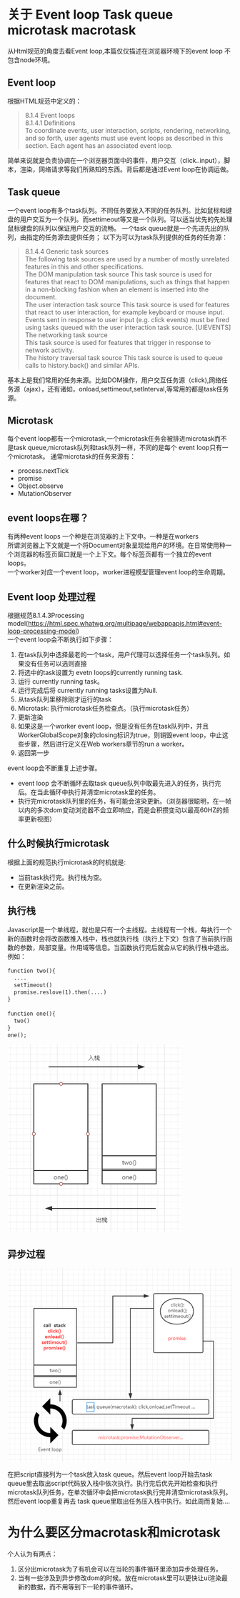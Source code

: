 # 关于 Event loop Task queue microtask macrotask
从Html规范的角度去看Event loop,本篇仅仅描述在浏览器环境下的event loop 不包含node环境。
## Event loop
根据HTML规范中定义的：
> 8.1.4 Event loops  
  8.1.4.1 Definitions  
  To coordinate events, user interaction, scripts, rendering, networking, and so forth, user agents must use event loops as described in this section. Each agent has an associated event loop.

简单来说就是负责协调在一个浏览器页面中的事件，用户交互（click..input），脚本，渲染，网络请求等我们所熟知的东西。背后都是通过Event loop在协调运做。
## Task queue
一个event loop有多个task队列。不同任务要放入不同的任务队列。比如鼠标和键盘的用户交互为一个队列。而settimeout等又是一个队列。可以适当优先的先处理鼠标键盘的队列以保证用户交互的流畅。
一个task queue就是一个先进先出的队列，由指定的任务源去提供任务；
以下为可以为task队列提供的任务的任务源：
> 8.1.4.4 Generic task sources  
  The following task sources are used by a number of mostly unrelated features in this and other specifications.  
  The DOM manipulation task source
  This task source is used for features that react to DOM manipulations, such as things that happen in a non-blocking fashion when an element is inserted into the document.  
  The user interaction task source
  This task source is used for features that react to user interaction, for example keyboard or mouse input.  
  Events sent in response to user input (e.g. click events) must be fired using tasks queued with the user interaction task source. [UIEVENTS]  
  The networking task source  
  This task source is used for features that trigger in response to network activity.  
  The history traversal task source
  This task source is used to queue calls to history.back() and similar APIs.

基本上是我们常用的任务来源。比如DOM操作，用户交互任务源（click),网络任务源（ajax），还有诸如，onload,settimeout,setInterval,等常用的都是task任务源。
## Microtask
每个event loop都有一个microtask,一个microtask任务会被排进microtask而不是task queue,microtask队列和task队列一样，不同的是每个 event loop只有一个microtask。
通常microtask的任务来源有：
* process.nextTick
* promise
* Object.observe
* MutationObserver

## event loops在哪？
有两种event loops 一个种是在浏览器的上下文中。一种是在workers  
所谓浏览器上下文就是一个将Document对象呈现给用户的环境。在日常使用种一个浏览器的标签页窗口就是一个上下文。每个标签页都有一个独立的event loops。  
一个worker对应一个event loop，worker进程模型管理event loop的生命周期。

## Event loop 处理过程
根据规范8.1.4.3Processing model(https://html.spec.whatwg.org/multipage/webappapis.html#event-loop-processing-model)  
一个event loop会不断执行如下步骤：  
1. 在task队列中选择最老的一个task，用户代理可以选择任务一个task队列。如果没有任务可以选则直接
2. 将选中的task设置为 evetn loops的currently running task.
3. 运行 currently running task。
4. 运行完成后将 currently running tasks设置为Null.
5. 从task队列里移除刚才运行的task
6. Microtask: 执行microtask任务检查点。（执行microtask任务）
7. 更新渲染
8. 如果这是一个worker event loop，但是没有任务在task队列中，并且WorkerGlobalScope对象的closing标识为true，则销毁event loop，中止这些步骤，然后进行定义在Web workers章节的run a worker。
9. 返回第一步

event loop会不断重复上述步骤。  
* event loop 会不断循环去取task queue队列中取最先进入的任务，执行完后。在当此循环中执行并清空microtask里的任务。
* 执行完microtask队列里的任务，有可能会渲染更新。（浏览器很聪明，在一帧以内的多次dom变动浏览器不会立即响应，而是会积攒变动以最高60HZ的频率更新视图）

## 什么时候执行microtask
根据上面的规范执行microtask的时机就是:
* 当前task执行完。执行栈为空。
* 在更新渲染之前。
## 执行栈
Javascript是一个单线程，就也是只有一个主线程。主线程有一个栈，每执行一个新的函数时会将改函数推入栈中，栈也就执行栈（执行上下文）包含了当前执行函数的参数，局部变量。作用域等信息。当函数执行完后就会从它的执行栈中退出。
例如：

    function two(){
      ....
      setTimeout()
      promise.reslove(1).then(....)
    }

    function one(){
      two()
    }
    one();

![execution-stack.png](./image/execution-stack.png)

## 异步过程
![execution-stack.png](./image/event-loop.png)

在把script直接列为一个task放入task queue。然后event loop开始去task queue里去取出script代码放入栈中依次执行。执行完后优先开始检查和执行microtask队列任务，在单次循环中会把microtask执行完并清空microtask队列。然后event loop重复再去 task queue里取出任务压入栈中执行。如此周而复始....
# 为什么要区分macrotask和microtask
个人认为有两点：
1. 区分出microtask为了有机会可以在当轮的事件循环里添加异步处理任务。
2. 当有一些涉及到异步修改dom的时候。放在microtask里可以更快让ui渲染最新的数据，而不用等到下一轮的事件循环。